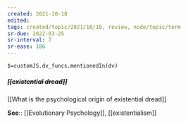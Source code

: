 ```yaml
---
created: 2021-10-18
edited: 
tags: created/topic/2021/10/18, review, node/topic/term
sr-due: 2022-03-25
sr-interval: 7
sr-ease: 186
---
```

`$=customJS.dv_funcs.mentionedIn(dv)`

##### <s class="topic-title">[[existential dread]]</s>

[[What is the psychological origin of existential dread]]

**See**:: [[Evolutionary Psychology]], [[existentialism]]
